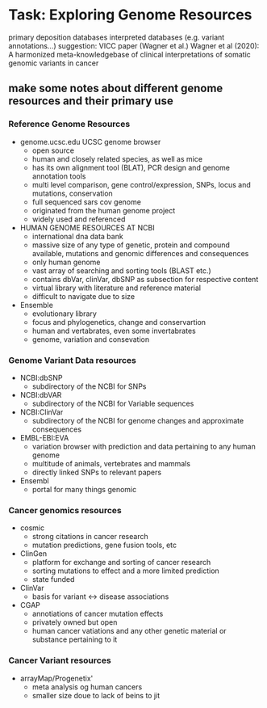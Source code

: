
# Task: Exploring Genome Resources


primary deposition databases
interpreted databases (e.g. variant annotations...)
suggestion: VICC paper (Wagner et al.)
Wagner et al (2020): A harmonized meta-knowledgebase of clinical interpretations of somatic genomic variants in cancer

## make some notes about different genome resources and their primary use
### Reference Genome Resources
* genome.ucsc.edu UCSC genome browser
  * open source
  * human and closely related species, as well as mice
  * has its own alignment tool (BLAT), PCR design and genome annotation tools
  * multi level comparison, gene control/expression, SNPs, locus and mutations, conservation
  * full sequenced sars cov genome
  * originated from the human genome project
  * widely used and referenced
* HUMAN GENOME RESOURCES AT NCBI
  * international dna data bank
  * massive size of any type of genetic, protein and compound available, mutations and genomic differences and consequences
  * only human genome
  * vast array of searching and sorting tools (BLAST etc.)
  * contains dbVar, clinVar, dbSNP as subsection for respective content
  * virtual library with literature and reference material
  * difficult to navigate due to size
* Ensemble
  * evolutionary library
  * focus and phylogenetics, change and conservartion
  * human and vertabrates, even some invertabrates
  * genome, variation and consevation

### Genome Variant Data resources
* NCBI:dbSNP
  * subdirectory of the NCBI for SNPs
* NCBI:dbVAR
  * subdirectory of the NCBI for Variable sequences
* NCBI:ClinVar
  * subdirectory of the NCBI for genome changes and approximate consequences
* EMBL-EBI:EVA
  * variation browser with prediction and data pertaining to any human genome
  * multitude of animals, vertebrates and mammals
  * directly linked SNPs to relevant papers 
* Ensembl
  * portal for many things genomic
### Cancer genomics resources
* cosmic
  * strong citations in cancer research 
  * mutation predictions, gene fusion tools, etc
* ClinGen
  * platform for exchange and sorting of cancer research
  * sorting mutations to effect and a more limited prediction
  * state funded
* ClinVar
  * basis for variant <-> disease associations
* CGAP
  * annotiations of cancer mutation effects
  * privately owned but open
  * human cancer vatiations and any other genetic material or substance pertaining to it

### Cancer Variant resources
* arrayMap/Progenetix'
  * meta analysis og human cancers
  * smaller size doue to lack of beins to jit
